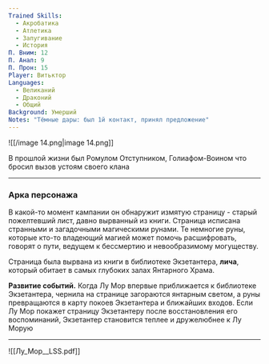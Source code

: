 ```yaml
---
Trained Skills:
  - Акробатика
  - Атлетика
  - Запугивание
  - История
П. Вним: 12
П. Анал: 9
П. Прон: 15
Player: Витьктор
Languages:
  - Великаний
  - Драконий
  - Общий
Background: Умерший
Notes: "Тёмные дары: был 1й контакт, принял предложение"
---
```

![[/image 14.png|image 14.png]]

  

В прошлой жизни был Ромулом Отступником, Голиафом-Воином что бросил вызов устоям своего клана

---

### Арка персонажа

В какой-то момент кампании он обнаружит измятую страницу - старый пожелтевший лист, давно вырванный из книги. Страница исписана странными и загадочными магическими рунами. Те немногие руны, которые кто-то владеющий магией может помочь расшифровать, говорят о пути, ведущем к бессмертию и невообразимому могуществу.

Страница была вырвана из книги в библиотеке Экзетантера, **лича**, который обитает в самых глубоких залах Янтарного Храма.

**Развитие событий.** Когда Лу Мор впервые приближается к библиотеке Экзетантера, чернила на странице загораются янтарным светом, а руны превращаются в карту покоев Экзетантера и ближайших входов. Если Лу Мор покажет страницу Экзетантеру после восстановления его воспоминаний, Экзетантер становится теплее и дружелюбнее к Лу Морую

  

---

![[Лу_Мор__LSS.pdf]]
